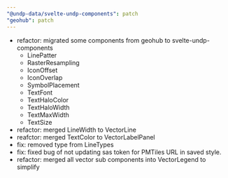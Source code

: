 ```yaml
---
"@undp-data/svelte-undp-components": patch
"geohub": patch
---
```


- refactor: migrated some components from geohub to svelte-undp-components
  - LinePatter
  - RasterResampling
  - IconOffset
  - IconOverlap
  - SymbolPlacement
  - TextFont
  - TextHaloColor
  - TextHaloWidth
  - TextMaxWidth
  - TextSize
- refactor: merged LineWidth to VectorLine
- reafctor: merged TextColor to VectorLabelPanel
- fix: removed type from LineTypes
- fix: fixed bug of not updating sas token for PMTiles URL in saved style.
- refactor: merged all vector sub components into VectorLegend to simplify
